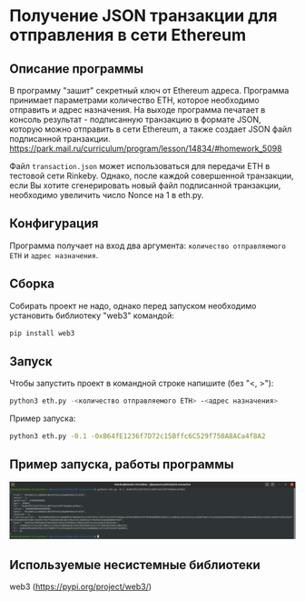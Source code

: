 # Получение JSON транзакции для отправления в сети Ethereum

## Описание программы
В программу "зашит" секретный ключ от Ethereum адреса. Программа принимает параметрами количество ETH, которое необходимо отправить и адрес назначения. На выходе программа печатает в консоль результат - подписанную транзакцию в формате JSON, которую можно отправить в сети Ethereum, а также создает JSON файл подписанной транзакции.
https://park.mail.ru/curriculum/program/lesson/14834/#homework_5098

Файл `transaction.json` может использоваться для передачи ETH в тестовой сети Rinkeby. Однако, после каждой совершенной транзакции, если Вы хотите сгенерировать новый файл подписанной транзакции, необходимо увеличить число Nonce на 1 в eth.py.

## Конфигурация
Программа получает на вход два аргумента: `количество отправляемого ETH` и `адрес назначения`.

## Сборка
Собирать проект не надо, однако перед запуском необходимо установить библиотеку "web3" командой:

```bash
pip install web3
```

## Запуск
Чтобы запустить проект в командной строке напишите (без "<, >"):

```bash
python3 eth.py -<количество отправляемого ETH> -<адрес назначения>
```

Пример запуска:

```bash
python3 eth.py -0.1 -0xB64fE1236f7D72c15Bffc6C529f750A8ACa4f8A2
```

## Пример запуска, работы программы
![](transaction_example.png "Example")

## Используемые несистемные библиотеки
web3 (https://pypi.org/project/web3/)
